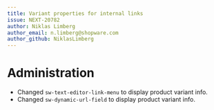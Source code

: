 ```yaml
---
title: Variant properties for internal links
issue: NEXT-20782
author: Niklas Limberg
author_email: n.limberg@shopware.com
author_github: NiklasLimberg
---
```

# Administration
* Changed `sw-text-editor-link-menu` to display product variant info.
* Changed `sw-dynamic-url-field` to display product variant info.